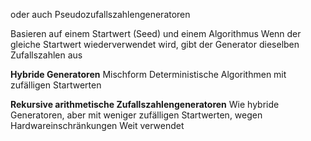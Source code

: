 oder auch Pseudo­zufalls­zahlen­generatoren

Basieren auf einem Startwert (Seed) und einem Algorithmus
Wenn der gleiche Startwert wiederverwendet wird, gibt der Generator dieselben Zufallszahlen aus

**Hybride Generatoren**
Mischform
Deterministische Algorithmen mit zufälligen Startwerten

**Rekursive arithmetische Zufallszahlengeneratoren**
Wie hybride Generatoren, aber mit weniger zufälligen Startwerten, wegen Hardwareinschränkungen
Weit verwendet
